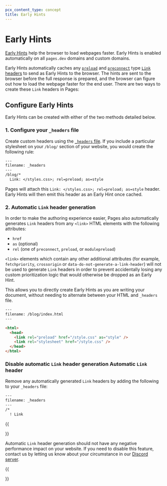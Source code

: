```yaml
---
pcx_content_type: concept
title: Early Hints
---
```


# Early Hints

[Early Hints](/cache/advanced-configuration/early-hints/) help the browser to load webpages faster. Early Hints is enabled automatically on all `pages.dev` domains and custom domains. 

Early Hints automatically caches any [`preload`](https://developer.mozilla.org/en-US/docs/Web/HTML/Link_types/preload) and [`preconnect`](https://developer.mozilla.org/en-US/docs/Web/HTML/Link_types/preconnect) type [`Link` headers](https://developer.mozilla.org/en-US/docs/Web/HTTP/Headers/Link) to send as Early Hints to the browser. The hints are sent to the browser before the full response is prepared, and the browser can figure out how to load the webpage faster for the end user. There are two ways to create these `Link` headers in Pages:

## Configure Early Hints

Early Hints can be created with either of the two methods detailed below.

### 1. Configure your `_headers` file

Create custom headers using the [`_headers` file](/pages/configuration/headers/). If you include a particular stylesheet on your `/blog/` section of your website, you would create the following rule:

```txt
---
filename: _headers
---
/blog/*
  Link: </styles.css>; rel=preload; as=style
```

Pages will attach this `Link: </styles.css>; rel=preload; as=style` header. Early Hints will then emit this header as an Early Hint once cached.

### 2. Automatic `Link` header generation

In order to make the authoring experience easier, Pages also automatically generates `Link` headers from any `<link>` HTML elements with the following attributes:

- `href`
- `as` (optional)
- `rel` (one of `preconnect`, `preload`, or `modulepreload`)

`<link>` elements which contain any other additional attributes (for example, `fetchpriority`, `crossorigin` or `data-do-not-generate-a-link-header`) will not be used to generate `Link` headers in order to prevent accidentally losing any custom prioritization logic that would otherwise be dropped as an Early Hint.

This allows you to directly create Early Hints as you are writing your document, without needing to alternate between your HTML and `_headers` file.

```html
---
filename: /blog/index.html
---

<html>
  <head>
    <link rel="preload" href="/style.css" as="style" />
    <link rel="stylesheet" href="/style.css" />
  </head>
</html>
```

### Disable automatic `Link` header generation Automatic `Link` header

Remove any automatically generated `Link` headers by adding the following to your `_headers` file:

```txt
---
filename: _headers
---
/*
  ! Link
```

{{<Aside type="warning">}}

Automatic `Link` header generation should not have any negative performance impact on your website. If you need to disable this feature, contact us by letting us know about your circumstance in our [Discord server](https://discord.com/invite/cloudflaredev).

{{</Aside>}}
